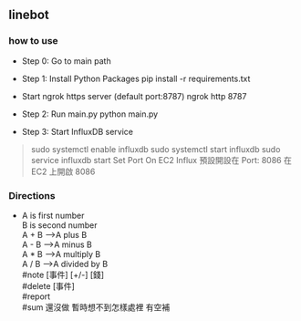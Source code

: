 ## linebot
### how to use 
- Step 0: Go to main path

- Step 1: Install Python Packages
pip install -r requirements.txt

- Start ngrok https server (default port:8787)
ngrok http 8787

- Step 2: Run main.py 
python main.py
- Step 3: Start InfluxDB service
> sudo systemctl enable influxdb
> sudo systemctl start influxdb
> sudo service influxdb start
Set Port On EC2
Influx 預設開設在 Port: 8086
在 EC2 上開啟 8086



### Directions
- A is first number  
B is second number  
A + B -->A plus B  
A - B -->A minus B  
A * B -->A multiply B  
A / B -->A divided by B  
#note [事件] [+/-] [錢]  
#delete [事件]  
#report   
#sum 還沒做 暫時想不到怎樣處裡 有空補
